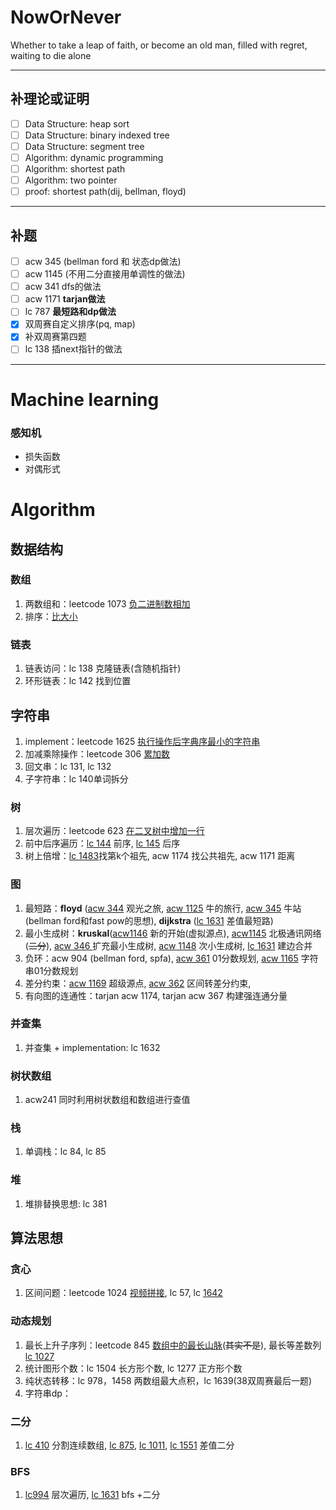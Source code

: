 # NowOrNever

Whether to take a leap of faith, or become an old man, filled with regret, waiting to die alone

----

## 补理论或证明

- [ ] Data Structure: heap sort
- [ ] Data Structure: binary indexed tree
- [ ] Data Structure: segment tree
- [ ] Algorithm: dynamic programming
- [ ] Algorithm: shortest path
- [ ] Algorithm: two pointer
- [ ] proof: shortest path(dij, bellman, floyd)

---

## 补题

- [ ] acw 345 (bellman ford 和 状态dp做法)
- [ ] acw 1145 (不用二分直接用单调性的做法)
- [ ] acw 341 dfs的做法
- [ ] acw 1171 **tarjan做法** 
- [ ] lc 787 **最短路和dp做法**
- [x] 双周赛自定义排序(pq, map)
- [x] 补双周赛第四题
- [ ] lc 138 插next指针的做法

---

# Machine learning

### 感知机

- 损失函数
- 对偶形式

# Algorithm

## 数据结构

### 数组

1. 两数组和：leetcode 1073 [负二进制数相加](https://leetcode-cn.com/problems/adding-two-negabinary-numbers/)
2. 排序：[比大小](https://leetcode-cn.com/problems/how-many-numbers-are-smaller-than-the-current-number/)

### 链表

1. 链表访问：lc 138 克隆链表(含随机指针)
2. 环形链表：lc 142 找到位置

## 字符串

1. implement：leetcode 1625  [执行操作后字典序最小的字符串](https://leetcode-cn.com/problems/lexicographically-smallest-string-after-applying-operations/)
2. 加减乘除操作：leetcode 306 [累加数](https://leetcode-cn.com/problems/additive-number/)
3. 回文串：lc 131, lc 132
4. 子字符串：lc 140单词拆分

### 树

1. 层次遍历：leetcode 623 [在二叉树中增加一行](https://leetcode-cn.com/problems/add-one-row-to-tree/)
2. 前中后序遍历：[lc 144](https://leetcode-cn.com/problems/binary-tree-preorder-traversal/) 前序, [lc 145](https://leetcode-cn.com/problems/binary-tree-postorder-traversal/) 后序 
3. 树上倍增：[lc 1483](https://leetcode-cn.com/problems/kth-ancestor-of-a-tree-node/)找第k个祖先, acw 1174 找公共祖先, acw 1171 距离

### 图

1. 最短路：**floyd** ([acw 344](https://www.acwing.com/activity/content/problem/content/1509/1/) 观光之旅, [acw 1125](https://www.acwing.com/activity/content/problem/content/1507/1/) 牛的旅行, [acw 345](https://www.acwing.com/activity/content/problem/content/1510/1/) 牛站(bellman ford和fast pow的思想), **dijkstra** ([lc 1631](https://leetcode-cn.com/problems/path-with-minimum-effort/) 差值最短路)
2. 最小生成树：**kruskal**([acw1146](https://www.acwing.com/problem/content/1148/) 新的开始(虚拟源点), [acw1145](https://www.acwing.com/problem/content/1147/) 北极通讯网络(~~二分~~), [acw 346 ](https://www.acwing.com/problem/content/348/)扩充最小生成树, [acw 1148](https://www.acwing.com/activity/content/problem/content/1529/1/) 次小生成树, [lc 1631](https://leetcode-cn.com/problems/path-with-minimum-effort/) 建边合并
3. 负环：acw 904 (bellman ford, spfa),  [acw 361](https://www.acwing.com/activity/content/problem/content/1531/1/) 01分数规划, [acw 1165](https://www.acwing.com/activity/content/problem/content/1532/1/) 字符串01分数规划
4. 差分约束：[acw 1169](https://www.acwing.com/activity/content/problem/content/1533/1/) 超级源点, [acw 362](https://www.acwing.com/activity/content/problem/content/1534/1/) 区间转差分约束,
5. 有向图的连通性：tarjan acw 1174, tarjan acw 367 构建强连通分量

### 并查集

1. 并查集 + implementation: lc 1632

### 树状数组

1. acw241 同时利用树状数组和数组进行查值

### 栈

1. 单调栈：lc 84, lc 85

### 堆

1. 堆排替换思想: lc 381

## 算法思想

### 贪心

1. 区间问题：leetcode 1024 [视频拼接](https://leetcode-cn.com/problems/video-stitching/), lc 57, lc [1642](https://leetcode-cn.com/problems/furthest-building-you-can-reach/)


### 动态规划

1. 最长上升子序列：leetcode 845 [数组中的最长山脉](https://leetcode-cn.com/problems/longest-mountain-in-array/)(~~其实不是~~), 最长等差数列 [lc 1027](https://leetcode-cn.com/problems/longest-arithmetic-subsequence/)
2. 统计图形个数：lc 1504 长方形个数, lc 1277 正方形个数
3. 纯状态转移：lc 978，1458 两数组最大点积，lc 1639(38双周赛最后一题)
4. 字符串dp：

### 二分

1. [lc 410](https://leetcode-cn.com/problems/split-array-largest-sum/) 分割连续数组, [lc 875](https://leetcode-cn.com/problems/koko-eating-bananas/), [lc 1011](https://leetcode-cn.com/problems/capacity-to-ship-packages-within-d-days/), [lc 1551](https://leetcode-cn.com/problems/magnetic-force-between-two-balls/) 差值二分

### BFS

1. [lc994](https://leetcode-cn.com/problems/rotting-oranges/) 层次遍历, [lc 1631](https://leetcode-cn.com/problems/path-with-minimum-effort/) bfs +二分



